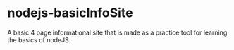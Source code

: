 # nodejs-basicInfoSite
A basic 4 page informational site that is made as a practice tool for learning the basics of nodeJS.

